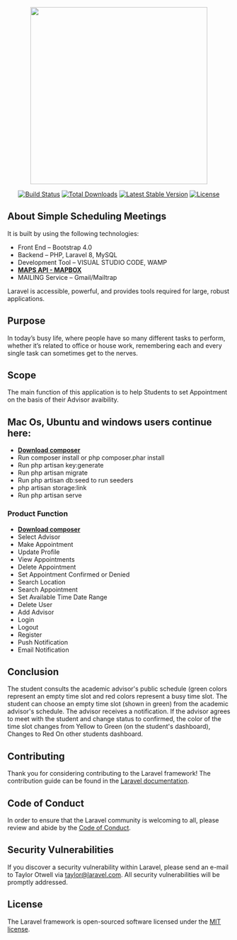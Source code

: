 <p align="center"><a href="https://laravel.com" target="_blank"><img src="https://raw.githubusercontent.com/laravel/art/master/logo-lockup/5%20SVG/2%20CMYK/1%20Full%20Color/laravel-logolockup-cmyk-red.svg" width="400"></a></p>

<p align="center">
<a href="https://travis-ci.org/laravel/framework"><img src="https://travis-ci.org/laravel/framework.svg" alt="Build Status"></a>
<a href="https://packagist.org/packages/laravel/framework"><img src="https://img.shields.io/packagist/dt/laravel/framework" alt="Total Downloads"></a>
<a href="https://packagist.org/packages/laravel/framework"><img src="https://img.shields.io/packagist/v/laravel/framework" alt="Latest Stable Version"></a>
<a href="https://packagist.org/packages/laravel/framework"><img src="https://img.shields.io/packagist/l/laravel/framework" alt="License"></a>
</p>

## About Simple Scheduling Meetings

It is built by using the following technologies:
- Front End – Bootstrap 4.0
- Backend – PHP, Laravel 8, MySQL
- Development Tool – VISUAL STUDIO CODE, WAMP
- **[MAPS API - MAPBOX](https://www.mapbox.com/)**
- MAILING Service – Gmail/Mailtrap

Laravel is accessible, powerful, and provides tools required for large, robust applications.

## Purpose

In today’s busy life, where people have so many different tasks to perform, whether it’s related
to office or house work, remembering each and every single task can sometimes get to the
nerves.

## Scope
The main function of this application is to help Students to set Appointment on the basis of their
Advisor avaibility.

## Mac Os, Ubuntu and windows users continue here:

- **[Download composer](https://getcomposer.org/download/)**
- Run composer install or php composer.phar install
- Run php artisan key:generate
- Run php artisan migrate
- Run php artisan db:seed to run seeders
- php artisan storage:link
- Run php artisan serve

### Product Function

- **[Download composer](https://getcomposer.org/download/)**
- Select Advisor
- Make Appointment
- Update Profile
- View Appointments
- Delete Appointment
- Set Appointment Confirmed or Denied
- Search Location
- Search Appointment
- Set Available Time Date Range
- Delete User
- Add Advisor
- Login
- Logout
- Register
- Push Notification
- Email Notification
## Conclusion

The student consults the academic advisor's public schedule (green colors represent an empty
time slot and red colors represent a busy time slot.
The student can choose an empty time slot (shown in green) from the academic advisor's
schedule. The advisor receives a notification. If the advisor agrees to meet with the student and
change status to confirmed, the color of the time slot changes from Yellow to Green (on the
student's dashboard), Changes to Red On other students dashboard.

## Contributing

Thank you for considering contributing to the Laravel framework! The contribution guide can be found in the [Laravel documentation](https://laravel.com/docs/contributions).

## Code of Conduct

In order to ensure that the Laravel community is welcoming to all, please review and abide by the [Code of Conduct](https://laravel.com/docs/contributions#code-of-conduct).

## Security Vulnerabilities

If you discover a security vulnerability within Laravel, please send an e-mail to Taylor Otwell via [taylor@laravel.com](mailto:taylor@laravel.com). All security vulnerabilities will be promptly addressed.

## License

The Laravel framework is open-sourced software licensed under the [MIT license](https://opensource.org/licenses/MIT).
